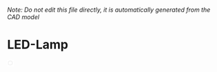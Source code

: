 ###### Note: Do not edit this file directly, it is automatically generated from the CAD model

# LED-Lamp

![](/project.svg)



 

